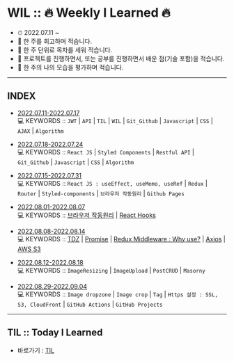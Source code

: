 # WIL :: 🔥 Weekly I Learned 🔥 
- ⏱ 2022.07.11 ~
- 📝 한 주를 회고하며 적습니다.
- 📝 한 주 단위로 목차를 세워 적습니다.
- 📝 프로젝트를 진행하면서, 또는 공부를 진행하면서 배운 점(기술 포함)을 적습니다.
- 📝 한 주의 나의 모습을 평가하며 적습니다.

-----

## INDEX

- [2022.07.11-2022.07.17](https://github.com/YooJinRa/wil/tree/main/20220711-20220717) <br />
💻 KEYWORDS ::  `JWT`  |  `API`  |  `TIL`  |  `WIL`  |  `Git_Github`  |  `Javascript`  | `CSS`  |  `AJAX`  |  `Algorithm`

- [2022.07.18-2022.07.24](https://github.com/YooJinRa/wil/tree/main/20220718-20220724) <br />
💻 KEYWORDS ::  `React JS`  |  `Styled Components`  |  `Restful API`  |  `Git_Github`  |  `Javascript`  | `CSS`  |  `Algorithm`

- [2022.07.15-2022.07.31](https://github.com/YooJinRa/wil/tree/main/20220725-20220731) <br />
💻 KEYWORDS ::  `React JS : useEffect, useMemo, useRef` | `Redux` | `Router` | `Styled-components` | `브라우저 작동원리` | `Github Pages`

- [2022.08.01-2022.08.07](https://github.com/YooJinRa/wil/tree/main/20220801-20220807) <br />
💻 KEYWORDS ::  [브라우저 작동원리](https://github.com/YooJinRa/til/tree/main/Browser) | [React Hooks](https://github.com/YooJinRa/til/tree/main/ReactJS/Hooks.md)

- [2022.08.08-2022.08.14](https://github.com/YooJinRa/wil/tree/main/20220808-20220814) <br />
💻 KEYWORDS :: [TDZ](https://github.com/YooJinRa/til/blob/main/Javascript/TDZ.md) | [Promise](https://github.com/YooJinRa/til/tree/main/Javascript/Promise.md) | [Redux Middleware : Why use?](https://github.com/YooJinRa/til/tree/main/ReactJS/ReduxMiddleware.md) | [Axios](https://github.com/YooJinRa/til/tree/main/Axios/README.md) | [AWS S3](https://github.com/YooJinRa/til/blob/main/Cloud/AWS-S3.md)

- [2022.08.12-2022.08.18](https://github.com/YooJinRa/wil/tree/main/20220812-20220818) <br />
💻 KEYWORDS :: `ImageResizing` | `ImageUpload` | `PostCRUD` | `Masorny` 

- [2022.08.29-2022.09.04](https://github.com/YooJinRa/wil/tree/main/20220829-20220904) <br />
💻 KEYWORDS :: `Image dropzone` | `Image crop` | `Tag` | `Https 설정 : SSL, S3, CloudFront` | `GitHub Actions` | `GitHub Projects`

-----

## TIL :: Today I Learned
- 바로가기 : [TIL](https://github.com/YooJinRa/til)